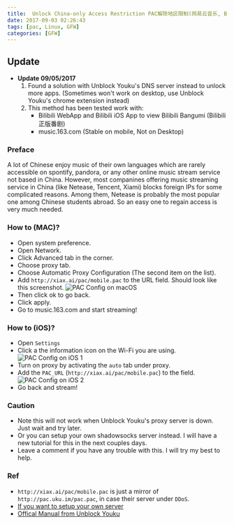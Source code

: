 ```yaml
---
title:  Unlock China-only Access Restriction PAC解除地区限制(网易云音乐, Bilibili番剧等)
date: 2017-09-03 02:26:43
tags: [pac, Linux, GFW]
categories: [GFW]
---
```


## Update
- **Update 09/05/2017**
  1. Found a solution with Unblock Youku's DNS server instead to unlock more apps. (Sometimes won't work on desktop, use Unblock Youku's chrome extension instead)
  2. This method has been tested work with:
     - Bilibili WebApp and Bilibili iOS App to view Bilibili Bangumi (Bilibili正版番剧)
     - music.163.com (Stable on mobile, Not on Desktop)

### Preface
A lot of Chinese enjoy music of their own languages which are rarely accessible on spontify, pandora, or any other online music stream service not based in China. However, most companines offering music streaming service in China (like Netease, Tencent, Xiami) blocks foreign IPs for some complicated reasons. Among them, Netease is probably the most popular one among Chinese students abroad. So an easy one to regain access is very much needed.
<!--more-->

### How to (MAC)?
- Open system preference.
- Open Network.
- Click Advanced tab in the corner.
- Choose proxy tab.
- Choose Automatic Proxy Configuration (The second item on the list).
- Add `http://xiax.ai/pac/mobile.pac` to the URL field. Should look like this screenshot.
  ![PAC Config on macOS](pac_mac_config.png)
- Then click ok to go back.
- Click apply.
- Go to music.163.com and start streaming!

### How to (iOS)?
- Open `Settings`
- Click a the information icon on the Wi-Fi you are using.
    ![PAC Config on iOS 1](pac_ios_config_1.png)
- Turn on proxy by activating the `auto` tab under proxy.
- Add the `PAC_URL` (`http://xiax.ai/pac/mobile.pac`) to the field.
    ![PAC Config on iOS 2](pac_ios_config_2.png)
- Go back and stream!

### Caution
- Note this will not work when Unblock Youku's proxy server is down. Just wait and try later.
- Or you can setup your own shadowsocks server instead. I will have a new tutorial for this in the next couples days.
- Leave a comment if you have any trouble with this. I will try my best to help.

### Ref

- `http://xiax.ai/pac/mobile.pac` is just a mirror of `http://pac.uku.im/pac.pac`, in case their server under `DDoS`.
- [If you want to setup your own server](https://jixun.moe/2017/01/01/ymusic-hosts-fix/)
- [Offical Manual from Unblock Youku](https://bbs.uku.im/t/topic/27)